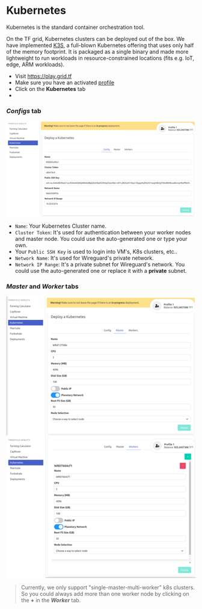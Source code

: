# Kubernetes 

Kubernetes is the standard container orchestration tool.

On the TF grid, Kubernetes clusters can be deployed out of the box. We have implemented [K3S](https://k3s.io/), a full-blown Kubernetes offering that uses only half of the memory footprint. It is packaged as a single binary and made more lightweight to run workloads in resource-constrained locations (fits e.g. IoT, edge, ARM workloads).

- Visit https://play.grid.tf
- Make sure you have an activated [profile](weblets_profile_manager) 
- Click on the **Kubernetes** tab
- 
### *Configs* tab

![](img/kubernetes1.png)

- `Name`: Your Kubernetes Cluster name.
- `Cluster Token`: It's used for authentication between your worker nodes and master node. You could use the auto-generated one or type your own.
- Your `Public SSH Key` is used to login into VM's, K8s clusters, etc..
- `Network Name`: It's used for Wireguard's private network.
- `Network IP Range`: It's a private subnet for Wireguard's network. You could use the auto-generated one or replace it with a **private** subnet.

### *Master* and *Worker* tabs

![](img/kubernetes2.png)
![](img/kubernetes3.png)

> Currently, we only support "single-master-multi-worker" k8s clusters. So you could always add more than one worker node by clicking on the **+** in the ***Worker*** tab.